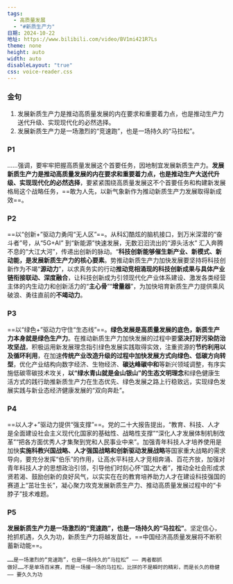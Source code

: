 ```yaml
---
tags:
  - 高质量发展
  - "#新质生产力"
日期: 2024-10-22
地址: https://www.bilibili.com/video/BV1mi421R7Ls
theme: none
height: auto
width: auto
disableLayout: "true"
css: voice-reader.css
---
```


### 金句

1. 发展新质生产力是推动高质量发展的内在要求和重要着力点，也是推动生产力送代升级、实现现代化的必然选择。
2. 发展新质生产力是一场激烈的“竞速跑”，也是一场持久的“马拉松”。

### P1

……强调，要牢牢把握高质量发展这个首要任务，因地制宜发展新质生产力。**发展新质生产力是推动高质量发展的内在要求和重要着力点，也是推动生产大送代升级、实现现代化的必然选择**，要紧紧围绕高质量发展这不个首要任务和构建新发展格局这个战略任务，==敢为人先，以新气象新作为推动新质生产力发展取得新成效==。

	
### P2

==以“创新+”驱动力勇闯“无人区”==。从科幻酷炫的脑机接口，到万米深潜的“奋斗者”号，从“5G+AI” 到“新能源”快速发展，无数汩汩流出的“源头活水” 汇入奔腾不息的“大江大河”，传递出创新的脉动。“**科技创新能够催生新产业、新模式、新动能，是发展新质生产力的核心要素**。势推动新质生产力加快发展要坚持将科技创新作为不竭“**源动力**”，以求真务实的行动**推动竞相涌现的科技创新成果与具体产业链衔接联动、深度融合**，让科技创新成为引领现代化产业体系建设、激发各类经营主体的内生动力和创新活力的“**主心骨**”“**增量器**”，为加快培育新质生产力提供乘风破浪、勇往直前的**不竭动力**。

	
### P3

==以“绿色+”驱动力守住“生态线”==。**绿色发展是高质量发展的底色，新质生产力本身就是绿色生产力**。在推动新质生产力加快发展的过程中要**坚决打好污染防治攻坚战**，积极运用新发展理念指引绿色发展实践取得实效，注重资源的**节约利用以及循环利用**，在加速**传统产业改造升级的过程中加快发展方式向绿色、低碳方向转型**，优化产业结构向数字经济、生物经济、**碳达峰碳中和**等新兴领域调整，有序实施低碳零碳技术攻关，**以“绿水青山就是金山银山”的生态文明理念**和绿色健康生活方式的践行助推新质生产力在生态优先、绿色发展之路上行稳致远，实现绿色发展实践与新业态经济健康发展的“双向奔赴”。

	
### P4

==以人才+”驱动力提供“强支撑”==。党的二十大报告提出，“教育、科技、人才是全面建设社会主义现代化国家的基础性、战略性支撑”“深化人才发展体制机制改革”“把各方面优秀人才集聚到党和人民事业中来”。加强青年科技人才培养使用是加快**实施科教兴国战略、人才强国战略和创新驱动发展战略**等国家重大战略的需求导向，要充分发挥“伯乐”的作用，让高水平科技人才竞相奔涌、百花齐放，加强对青年科技人才的思想政治引领，引导他们时刻心怀“国之大者”，推动全社会形成求贤若渴、鼓励创新的良好风气，以实实在在的教育培养助力人才在建设科技强国的赛道上“茁壮生长”，凝心聚力攻克发展新质生产力、推动高质量发展过程中的“卡脖子”技术难题。

	
### P5

**发展新质生产力是一场激烈的“竞速跑”，也是一场持久的“马拉松”**。坚定信心，抢抓机遇，久久为功，新质生产力将越发苗壮，==中国经济高质量发展将不断积蓄新动能==。

	……是一场激烈的“竞速跑”，也是一场持久的“马拉松” —— 两者都抓
	做好……不是单场百米赛，而是一场接一场的马拉松，比拼的不是瞬时的精彩，而是长久的稳健 —— 要久久为功

